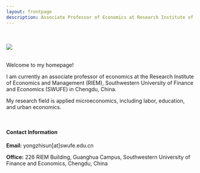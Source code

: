 ```yaml
---
layout: frontpage
description: Associate Professor of Economics at Research Institute of Economics and Management (RIEM), Southwestern University of Finance and Economics (SWUFE).
---
```

<div class="container-narrow">
    <div class="row-fluid">
        <div class="span5">
            <br/><br/><img style="float: left;" src="../assets/pics/Zhao.jpeg">
        </div>
        <div class="span1">
        </div>
        <div class="span6">
            <br/><p>Welcome to my homepage!<br/></p>
            <p>I am currently an associate professor of economics at <!-- <a href="http://econ.tamu.edu" target="_blank"> --> the Research Institute  of Economics and Management (RIEM), <!-- </a> at <a href="http://www.tamu.edu" target="_blank">  </a> --> Southwestern University of Finance and Economics (SWUFE) in Chengdu, China. <br/></p>
            <p> My research field is applied microeconomics, including labor, education, and urban economics.</p> 
           <br/><h4><a name="contact"></a>Contact Information</h4>
           <div id="hide_email">
           <b>Email:</b> yongzhisun[at]swufe.edu.cn<br/>
           </div>
           <p><b>Office:</b> 226 RIEM Building, Guanghua Campus, Southwestern University of Finance and Economics, Chengdu, China<br/></p>
        </div>
</div>
